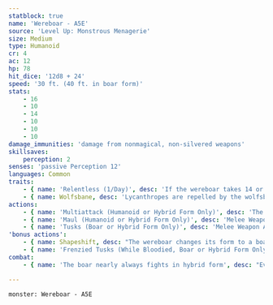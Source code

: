 ```yaml
---
statblock: true
name: 'Wereboar - A5E'
source: 'Level Up: Monstrous Menagerie'
size: Medium
type: Humanoid
cr: 4
ac: 12
hp: 78
hit_dice: '12d8 + 24'
speed: '30 ft. (40 ft. in boar form)'
stats:
    - 16
    - 10
    - 14
    - 10
    - 10
    - 10
damage_immunities: 'damage from nonmagical, non-silvered weapons'
skillsaves:
    perception: 2
senses: 'passive Perception 12'
languages: Common
traits:
    - { name: 'Relentless (1/Day)', desc: 'If the wereboar takes 14 or less damage that would reduce it to 0 hit points, it is instead reduced to 1 hit point.' }
    - { name: Wolfsbane, desc: 'Lycanthropes are repelled by the wolfsbane flower. A lycanthrope in hybrid or beast form is poisoned while within 10 feet of a living or dried wolfsbane flower that it can smell. If wolfsbane is applied to a weapon or ammunition, lycanthropes are damaged by the weapon as if it were silver. An application of wolfsbane lasts for 1 hour.' }
actions:
    - { name: 'Multiattack (Humanoid or Hybrid Form Only)', desc: 'The wereboar makes two attacks, only one of which can be with its tusks.' }
    - { name: 'Maul (Humanoid or Hybrid Form Only)', desc: 'Melee Weapon Attack: +5 to hit, reach 5 ft., one target. Hit: 10 (2d6 + 3) bludgeoning damage.' }
    - { name: 'Tusks (Boar or Hybrid Form Only)', desc: 'Melee Weapon Attack: +5 to hit, reach 5 ft., one target. Hit: 7 (1d8 + 3) slashing damage. If the boar moves at least 20 feet straight towards the target before the attack, the attack deals an extra 7 (2d6) slashing damage. If the target is a creature, it makes a DC 13 Strength saving throw, falling prone on a failure. If the target is a humanoid, it makes a DC 12 Constitution saving throw. On a failure, it is cursed with wereboar lycanthropy.' }
'bonus actions':
    - { name: Shapeshift, desc: "The wereboar changes its form to a boar, a boar-humanoid hybrid, or into its true form, which is a humanoid. While shapeshifted, its statistics are unchanged. It can't speak in boar form. Its equipment is not transformed. It reverts to its true form if it dies." }
    - { name: 'Frenzied Tusks (While Bloodied, Boar or Hybrid Form Only)', desc: 'The wereboar attacks with its tusks.' }
combat:
    - { name: 'The boar nearly always fights in hybrid form', desc: "Even if it's trying to hide its identity, it's likely to shift to hybrid form and use Frenzied Tusks when bloodied. It fights in a rage; unless given breathing room to calm down, it fights to the death." }

---
```

```statblock
monster: Wereboar - A5E
```
